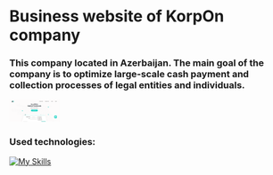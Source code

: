 # Business website of KorpOn company
### This company located in Azerbaijan. The main goal of the company is to optimize large-scale cash payment and collection processes of legal entities and individuals.

[<img src='/korpOn.png' alt='website' height='40'>](https://korpon.az/index.html)  

### Used technologies:
[![My Skills](https://skillicons.dev/icons?i=js,html,css,wasm)](https://skillicons.dev)
